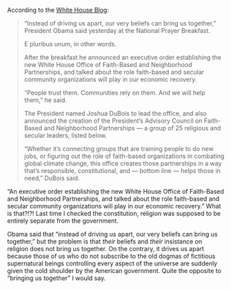 According to the [White House Blog](http://www.whitehouse.gov/blog_post/working_with_faith/):

> “Instead of driving us apart, our very beliefs can bring us together,” President Obama said yesterday at the National Prayer Breakfast.
> 
> E pluribus unum, in other words.
> 
> After the breakfast he announced an executive order establishing the new White House Office of Faith-Based and Neighborhood Partnerships, and talked about the role faith-based and secular community organizations will play in our economic recovery.
> 
> “People trust them. Communities rely on them. And we will help them,” he said.
> 
> The President named Joshua DuBois to lead the office, and also announced the creation of the President’s Advisory Council on Faith-Based and Neighborhood Partnerships — a group of 25 religious and secular leaders, listed below.
> 
> “Whether it’s connecting groups that are training people to do new jobs, or figuring out the role of faith-based organizations in combating global climate change, this office creates those partnerships in a way that’s responsible, constitutional, and — bottom line — helps those in need,” DuBois said.

“An executive order establishing the new White House Office of Faith-Based and Neighborhood Partnerships, and talked about the role faith-based and secular community organizations will play in our economic recovery.” What is that?!?! Last time I checked the constitution, religion was supposed to be entirely separate from the government.

Obama said that “instead of driving us apart, our very beliefs can bring us together,” but the problem is that *their* beliefs and *their* insistance on religion does not bring us together. On the contrary, it drives us apart because those of us who do not subscribe to the old dogmas of fictitious supernatural beings controlling every aspect of the universe are suddenly given the cold shoulder by the American government. Quite the opposite to “bringing us together” I would say.